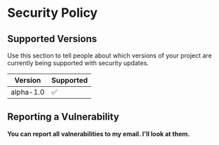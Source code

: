 # Security Policy

## Supported Versions

Use this section to tell people about which versions of your project are
currently being supported with security updates.

| Version   | Supported          |
| --------- | ------------------ |
| alpha-1.0 | :white_check_mark: |

## Reporting a Vulnerability

**You can report all valnerabilities to my email. I'll look at them.**
